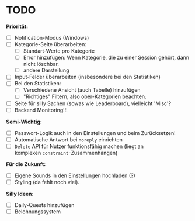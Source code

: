 # TODO

**Priorität:**
- [ ] Notification-Modus (Windows) 
- [ ] Kategorie-Seite überarbeiten:
    - [ ] Standart-Werte pro Kategorie 
    - [ ] Error hinzufügen: Wenn Kategorie, die zu einer Session gehört, dann nicht löschbar.
    - [ ] andere Darstellung
- [ ] Input-Felder überarbeiten (insbesondere bei den Statistiken) 
- [ ] Bei den Statistiken: 
    - [ ] Verschiedene Ansicht (auch Tabelle) hinzufügen 
    - [ ] "Richtiges" Filtern, also ober-Kategorien beachten. 
- [ ] Seite für silly Sachen (sowas wie Leaderboard), vielleicht 'Misc'?  
- [ ] Backend Monitoring!!!

**Semi-Wichtig:**
- [ ] Passwort-Logik auch in den Einstellungen und beim Zurücksetzen!
- [ ] Automatische Antwort bei `noreply` einrichten
- [ ] `Delete` API für Nutzer funktionsfähig machen (liegt an komplexen `constraint`-Zusammenhängen)  

**Für die Zukunft:** 
- [ ] Eigene Sounds in den Einstellungen hochladen (?)
- [ ] Styling (da fehlt noch viel).

**Silly Ideen:** 
- [ ] Daily-Quests hinzufügen
- [ ] Belohnungssystem